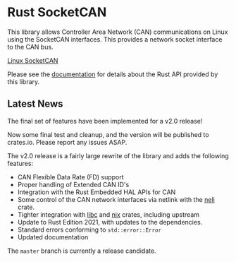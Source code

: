 Rust SocketCAN
==============

This library allows Controller Area Network (CAN) communications on Linux using the SocketCAN interfaces. This provides a network socket interface to the CAN bus.

[Linux SocketCAN](https://docs.kernel.org/networking/can.html)

Please see the [documentation](https://docs.rs/socketcan) for details about the Rust API provided by this library.


## Latest News

The final set of features have been implemented for a v2.0 release!

Now some final test and cleanup, and the version will be published to crates.io. Please report any issues ASAP.

The v2.0 release is a fairly large rewrite of the library and adds the following features:

- CAN Flexible Data Rate (FD) support
- Proper handling of Extended CAN ID's
- Integration with the Rust Embedded HAL APIs for CAN
- Some control of the CAN network interfaces via netlink with the [neli](https://crates.io/crates/neli) crate.
- Tighter integration with [libc](https://crates.io/crates/libc) and [nix](https://crates.io/crates/nix) crates, including upstream
- Update to Rust Edition 2021, with updates to the dependencies.
- Standard errors conforming to `std::error::Error`
- Updated documentation

The `master` branch is currently a release candidate.
